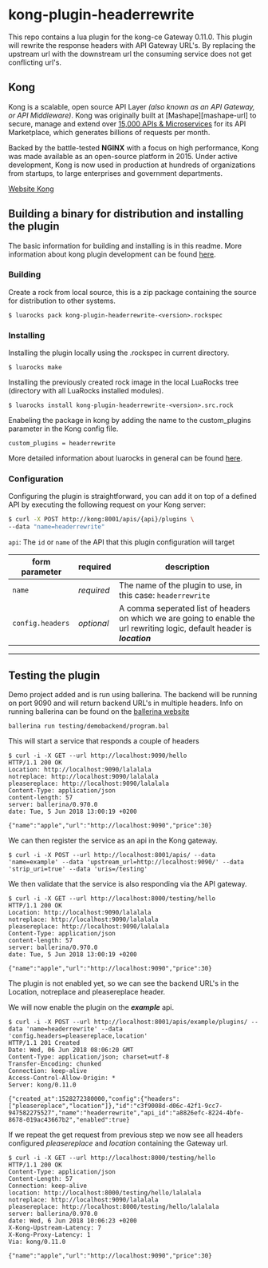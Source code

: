 # kong-plugin-headerrewrite
This repo contains a lua plugin for the kong-ce Gateway 0.11.0. 
This plugin will rewrite the response headers with API Gateway URL's.
By replacing the upstream url with the downstream url the consuming service does not get conflicting url's.

## Kong
Kong is a scalable, open source API Layer *(also known as an API Gateway, or
API Middleware)*. Kong was originally built at [Mashape][mashape-url] to
secure, manage and extend over [15,000 APIs &
Microservices](http://stackshare.io/mashape/how-mashape-manages-over-15000-apis-and-microservices)
for its API Marketplace, which generates billions of requests per month.

Backed by the battle-tested **NGINX** with a focus on high performance, Kong
was made available as an open-source platform in 2015. Under active
development, Kong is now used in production at hundreds of organizations from
startups, to large enterprises and government departments.

[Website Kong](https://getkong.org/)

## Building a binary for distribution and installing the plugin

The basic information for building and installing is in this readme. More information about kong plugin development can be found [here](https://getkong.org/docs/0.11.x/plugin-development/).

### Building

Create a rock from local source, this is a zip package containing the source for distribution to other systems.
```
$ luarocks pack kong-plugin-headerrewrite-<version>.rockspec
```

### Installing

Installing the plugin locally using the .rockspec in current directory.
```
$ luarocks make
```

Installing the previously created rock image in the local LuaRocks tree (directory with all LuaRocks installed modules).
```
$ luarocks install kong-plugin-headerrewrite-<version>.src.rock
```
Enabeling the package in kong by adding the name to the custom_plugins parameter in the Kong config file.
```
custom_plugins = headerrewrite
```

More detailed information about luarocks in general can be found [here](https://luarocks.org/).

### Configuration

Configuring the plugin is straightforward, you can add it on top of a defined API by executing the following request on your Kong server:

```bash
$ curl -X POST http://kong:8001/apis/{api}/plugins \
--data "name=headerrewrite"
```

`api`: The `id` or `name` of the API that this plugin configuration will target

form parameter            | required     | description
---                       | ---          | ---
`name`                    | *required*   | The name of the plugin to use, in this case: `headerrewrite`
`config.headers`          | *optional*   | A comma seperated list of headers on which we are going to enable the url rewriting logic, default header is ***location***
----
## Testing the plugin

Demo project added and is run using ballerina.
The backend will be running on port 9090 and will return backend URL's in multiple headers.
Info on running ballerina can be found on the [ballerina website](https://ballerina.io/)

```
ballerina run testing/demobackend/program.bal
```
This will start a service that responds a couple of headers

```
$ curl -i -X GET --url http://localhost:9090/hello
HTTP/1.1 200 OK
Location: http://localhost:9090/lalalala
notreplace: http://localhost:9090/lalalala
pleasereplace: http://localhost:9090/lalalala
Content-Type: application/json
content-length: 57
server: ballerina/0.970.0
date: Tue, 5 Jun 2018 13:00:19 +0200

{"name":"apple","url":"http://localhost:9090","price":30}
```
We can then register the service as an api in the Kong gateway.

```
$ curl -i -X POST --url http://localhost:8001/apis/ --data 'name=example' --data 'upstream_url=http://localhost:9090/' --data 'strip_uri=true' --data 'uris=/testing'
```
We then validate that the service is also responding via the API gateway.

```
$ curl -i -X GET --url http://localhost:8000/testing/hello
HTTP/1.1 200 OK
Location: http://localhost:9090/lalalala
notreplace: http://localhost:9090/lalalala
pleasereplace: http://localhost:9090/lalalala
Content-Type: application/json
content-length: 57
server: ballerina/0.970.0
date: Tue, 5 Jun 2018 13:00:19 +0200

{"name":"apple","url":"http://localhost:9090","price":30}
```

The plugin is not enabled yet, so we can see the backend URL's in the Location, notreplace and pleasereplace header.

We will now enable the plugin on the ***example*** api.
```
$ curl -i -X POST --url http://localhost:8001/apis/example/plugins/ --data 'name=headerrewrite' --data 'config.headers=pleasereplace,location'
HTTP/1.1 201 Created
Date: Wed, 06 Jun 2018 08:06:20 GMT
Content-Type: application/json; charset=utf-8
Transfer-Encoding: chunked
Connection: keep-alive
Access-Control-Allow-Origin: *
Server: kong/0.11.0

{"created_at":1528272380000,"config":{"headers":["pleasereplace","location"]},"id":"c3f9008d-d06c-42f1-9cc7-947582275527","name":"headerrewrite","api_id":"a8826efc-8224-4bfe-8678-019ac43667b2","enabled":true}
```
If we repeat the get request from previous step we now see all headers configured *pleasereplace* and *location* containing the Gateway url.

```
$ curl -i -X GET --url http://localhost:8000/testing/hello
HTTP/1.1 200 OK
Content-Type: application/json
Content-Length: 57
Connection: keep-alive
location: http://localhost:8000/testing/hello/lalalala
notreplace: http://localhost:9090/lalalala
pleasereplace: http://localhost:8000/testing/hello/lalalala
server: ballerina/0.970.0
date: Wed, 6 Jun 2018 10:06:23 +0200
X-Kong-Upstream-Latency: 7
X-Kong-Proxy-Latency: 1
Via: kong/0.11.0

{"name":"apple","url":"http://localhost:9090","price":30}
```